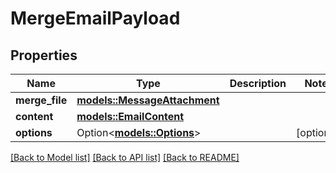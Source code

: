 # MergeEmailPayload

## Properties

Name | Type | Description | Notes
------------ | ------------- | ------------- | -------------
**merge_file** | [**models::MessageAttachment**](MessageAttachment.md) |  | 
**content** | [**models::EmailContent**](EmailContent.md) |  | 
**options** | Option<[**models::Options**](Options.md)> |  | [optional]

[[Back to Model list]](../README.md#documentation-for-models) [[Back to API list]](../README.md#documentation-for-api-endpoints) [[Back to README]](../README.md)


